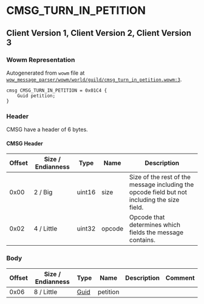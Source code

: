 # CMSG_TURN_IN_PETITION

## Client Version 1, Client Version 2, Client Version 3

### Wowm Representation

Autogenerated from `wowm` file at [`wow_message_parser/wowm/world/guild/cmsg_turn_in_petition.wowm:3`](https://github.com/gtker/wow_messages/tree/main/wow_message_parser/wowm/world/guild/cmsg_turn_in_petition.wowm#L3).
```rust,ignore
cmsg CMSG_TURN_IN_PETITION = 0x01C4 {
    Guid petition;
}
```
### Header

CMSG have a header of 6 bytes.

#### CMSG Header

| Offset | Size / Endianness | Type   | Name   | Description |
| ------ | ----------------- | ------ | ------ | ----------- |
| 0x00   | 2 / Big           | uint16 | size   | Size of the rest of the message including the opcode field but not including the size field.|
| 0x02   | 4 / Little        | uint32 | opcode | Opcode that determines which fields the message contains.|

### Body

| Offset | Size / Endianness | Type | Name | Description | Comment |
| ------ | ----------------- | ---- | ---- | ----------- | ------- |
| 0x06 | 8 / Little | [Guid](../spec/packed-guid.md) | petition |  |  |

